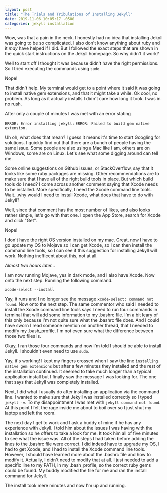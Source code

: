 ```yaml
---
layout: post
title: "The Trials and Tribulations of Installing Jekyll"
date: 2019-11-06 10:05:17 -0500
categories: jekyll installation
---
```


Wow, was that a pain in the neck. I honestly had no idea that installing Jekyll was going to be so complicated. I also don't know anything about ruby and it _may_ have helped if I did. But I followed the exact steps that are shown in the quick start instructions on the Jekyll homepage. So why didn't it work?

Well to start off I thought it was because didn't have the right permissions. So I tried executing the commands using `sudo`.

Nope!

That didn't help. My terminal would get to a point where it said it was going to install native gem extensions, and that it might take a while. Ok cool, no problem. As long as it actually installs I didn't care how long it took. I was in no rush.

After only a couple of minutes I was met with an error stating

`ERROR: Error installing jekyll:`
`ERROR: Failed to build gem native extension.`

Uh oh, what does that mean? I guess it means it's time to start Googling for solutions. I quickly find out that there are a bunch of people having the same issue. Some people are also using a Mac like I am, others are on Windows, some are on Linux. Let's see what some digging around can tell me.

Some online suggestions on Github issues, or StackOverflow, say that it looks like some ruby packages are missing. Other recommendations are to make sure that I have all of the right build tools in place. But which build tools do I need? I come across another comment saying that Xcode needs to be installed. More specifically, I need the Xcode command line tools. Wait...why would I need to install Xcode, what does that have to do with Jekyll?

Well, since that comment has the most number of likes, and also looks rather simple, let's go with that one. I open the App Store, search for Xcode and click "Get".

Nope!

I don't have the right OS version installed on my mac. Great, now I have to go update my OS to Mojave so I can get Xcode, so I can then install the command line tools, so I can see if this suggestion for installing Jekyll will work. Nothing inefficent about this, not at all.

_Almost two hours later..._

I am now running Mojave, yes in dark mode, and I also have Xcode. Now onto the next step. Running the following command.

`xcode-select --install`

Yay, it runs and I no longer see the message `xcode-select: command not found`. Now onto the next step. The same commentor who said I needed to install the Xcode command line tools says I need to run four commands in terminal that will add some information to my .bashrc file. I'm a bit leary of this only because I'm not quite sure what the .bashrc file does. And I could have sworn I read someone mention on another thread, that I needed to modify my .bash_profile. I'm not even sure what the difference between those two files is.

Okay, I ran those four commands and now I'm told I should be able to install Jekyll. I shouldn't even need to use `sudo`.

Yay, it's working! I kept my fingers crossed when I saw the line `installing native gem extensions` but after a few minutes they installed and the rest of the installation continued. It seemed to take much longer than a typical application install but I finally saw the message I was looking for. The one that says that Jekyll was completely installed.

Next, I did what I usually do after installing an application via the command line. I wanted to make sure that Jekyll was installed correctly so I typed `jekyll -v`. To my disappointment I was met with `jekyll command not found`. At this point I felt the rage inside me about to boil over so I just shut my laptop and left the room.

The next day I get to work and I ask a buddy of mine if he has any experience with Jekyll. I told him about the issues I was having with the installation so he offers to take a look for me. It took him all of five minutes to see what the issue was. All of the steps I had taken before adding the lines to the .bashrc file were correct. I did indeed have to upgrade my OS, I had to get Xcode, and I had to install the Xcode command line tools. However, I should have learned more about the .bashrc file and how to modify it. Actually, I didn't need to modify that at all. I just needed to add a specific line to my PATH, in my .bash_profile, so the correct ruby gems could be found. My buddy modified the file for me and ran the install command for Jekyll.

The install took mere minutes and now I'm up and running.
